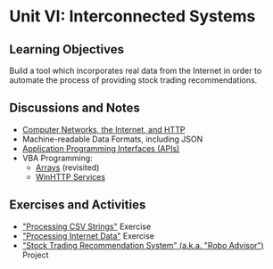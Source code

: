 # Unit VI: Interconnected Systems

## Learning Objectives

Build a tool which incorporates real data from the Internet in order to automate the process of providing stock trading recommendations.

## Discussions and Notes

  + [Computer Networks, the Internet, and HTTP](/notes/information-systems/computer-networks.md)
  + Machine-readable Data Formats, including JSON
  + [Application Programming Interfaces (APIs)](/notes/information-systems/apis.md)
  + VBA Programming:
    + [Arrays](/notes/visual-basic/datatypes/arrays.md) (revisited)
    + [WinHTTP Services](/notes/visual-basic/win-http-services.md)

## Exercises and Activities

  + ["Processing CSV Strings"](/exercises/processing-csv-strings.md) Exercise
  + ["Processing Internet Data"](/exercises/processing-internet-data.md) Exercise
  + ["Stock Trading Recommendation System" (a.k.a. "Robo Advisor")](/projects/robo-advisor.md) Project
